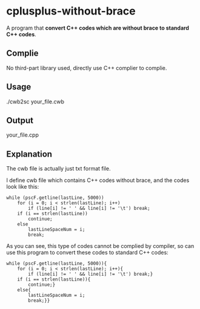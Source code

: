 # cplusplus-without-brace
A program that **convert C++ codes which are without brace to standard C++ codes**.

<h2>Complie</h2>

No third-part library used, directly use C++ complier to complie.

<h2>Usage</h2>

./cwb2sc  your_file.cwb

<h2>Output</h2>

your_file.cpp

<h2>Explanation</h2>

The cwb file is actually just txt format file.

I define cwb file which contains C++ codes without brace, and the codes look like this:

	while (pscF.getline(lastLine, 5000))
		for (i = 0; i < strlen(lastLine); i++)
			if (line[i] != ' ' && line[i] != '\t') break;
		if (i == strlen(lastLine))
			continue;
		else
			lastLineSpaceNum = i;
			break;

As you can see, this type of codes cannot be complied by compiler, so can use this program to convert these codes to standard C++ codes:

	while (pscF.getline(lastLine, 5000)){
		for (i = 0; i < strlen(lastLine); i++){
			if (line[i] != ' ' && line[i] != '\t') break;}
		if (i == strlen(lastLine)){
			continue;}
		else{
			lastLineSpaceNum = i;
			break;}}
